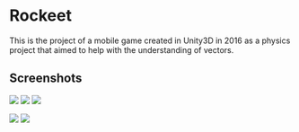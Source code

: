 # Rockeet

This is the project of a mobile game created in Unity3D in 2016 as a physics project that aimed to help with the understanding of vectors.

## Screenshots

![](https://i.imgur.com/sp8BIP4.png) ![](https://i.imgur.com/siq7Xvk.png) ![](https://i.imgur.com/w4gAz7X.png)

![](https://i.imgur.com/pKMTRdr.png) ![](https://i.imgur.com/G7hWpPP.png)
